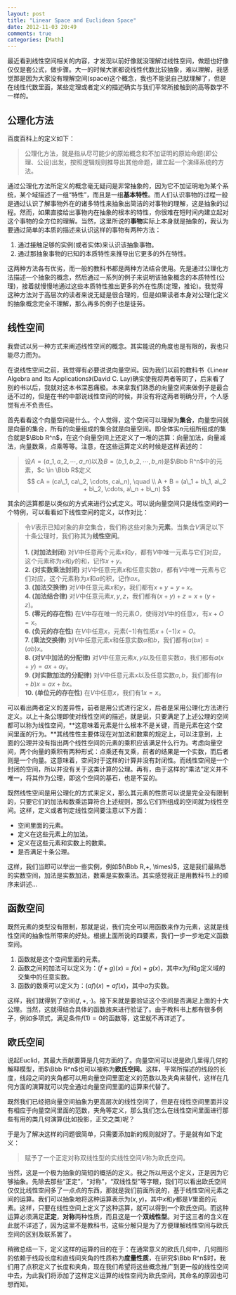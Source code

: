 ```yaml
---
layout: post
title: "Linear Space and Euclidean Space"
date: 2012-11-03 20:49
comments: true
categories: [Math]
---
```


最近看到线性空间相关的内容，才发现以前好像就没理解过线性空间，做题也好像仅仅是套公式，做步骤。大一的时候大家都说线性代数比较抽象，难以理解，我感觉那是因为大家没有理解空间(space)这个概念，我也不能说自己就理解了，但是在线性代数里面，某些定理或者定义的描述确实与我们平常所接触到的高等数学不一样的。

## 公理化方法

百度百科上的定义如下：

> 公理化方法，就是指从尽可能少的原始概念和不加证明的原始命题(即公理、公设)出发，按照逻辑规则推导出其他命题，建立起一个演绎系统的方法。

通过公理化方法所定义的概念毫无疑问是非常抽象的，因为它不加证明地为某个系统，某个域描述了一组“特性”，而且是一组**基本特性**。而人们认识事物的过程一般是通过认识了解事物外在的诸多特性来抽象出简洁的对事物的理解，这是抽象的过程。然而，如果直接给出事物内在抽象的根本的特性，你很难在短时间内建立起对这个事物的全方位的理解。当然，这里所说的**事物**实际上本身就是抽象的，我认为要通过简单的本质的描述来认识这样的事物有两种方法：

1. 通过接触足够的实例(或者实体)来认识该抽象事物。
2. 通过那抽象事物的已知的本质特性来推导出它更多的外在特性。

这两种方法各有优劣，而一般的教科书都是两种方法结合使用。先是通过公理化方法描述一个抽象的概念，然后通过一系列的例子来说明该抽象概念的本质特性(公理)，接着就慢慢地通过这些本质特性推出更多的外在性质(定理，推论)。我觉得这种方法对于高层次的读者来说无疑是很合理的，但是如果读者本身对公理化定义的抽象概念完全不理解，那么再多的例子也是徒劳。

## 线性空间

我尝试以另一种方式来阐述线性空间的概念。其实能说的角度也是有限的，我也只能尽力而为。

在说线性空间之前，我觉得有必要说说向量空间。因为我们以前的教科书《Linear Algebra and Its Applications》(David C. Lay)确实使我将两者等同了，后来看了别的书以后，我就对这本书深恶痛极。本来拿我们熟悉的向量空间来做例子是最合适不过的，但是在书的中部说线性空间的时候，并没有将这两者明确分开，个人感觉有点不负责任。

首先看看这个向量空间是什么。个人觉得，这个空间可以理解为**集合**，向量空间就是向量的集合，所有的向量组成的集合就是向量空间。即全体实$n$元组所组成的集合就是$\Bbb R^n$，在这个向量空间上还定义了一堆的运算：向量加法，向量减法，向量数乘，点乘等等。注意，在这些运算定义的时候是这样表述的：

> 设$A = (a\_1, a\_2, \cdots, a\_n)$以及$B = (b\_1, b\_2, \cdots, b\_n)$是$\Bbb R^n$中的元素，$c \in \Bbb R$定义 
$$ 
cA = (ca\_1, ca\_2, \cdots, ca\_n), \quad \\
A + B = (a\_1 + b\_1, a\_2 + b\_2, \cdots, a\_n + b\_n)
$$

其余的运算都是以类似的方式来进行公式定义。可以说向量空间只是线性空间的一个特例，可以看看如下线性空间的定义，以作对比：

> 令$V$表示已知对象的非空集合，我们称这些对象为**元素**。当集合$V$满足以下十条公理时，我们称其为**线性空间**。<br />
<br /> **1. (对加法封闭)** 对$V$中任意两个元素$x$和$y$，都有$V$中唯一元素与它们对应，这个元素称为$x$和$y$的和，记作$x+y$。
<br /> **2. (对实数乘法封闭)** 对$V$中任意元素$x$和任意实数$a$，都有$V$中唯一元素与它们对应，这个元素称为$x$和$a$的积，记作$ax$。
<br /> **3. (加法交换律)** 对$V$中任意元素$x$和$y$，我们都有$x+y=y+x$。
<br /> **4. (加法结合律)** 对$V$中任意元素$x,y,z$，我们都有$(x+y)+z=x+(y+z)$。
<br /> **5. (零元的存在性)** 在$V$中存在唯一的元素$O$，使得对$V$中的任意$x$，有$x+O=x$。
<br /> **6. (负元的存在性)** 在$V$中任意$x$，元素$(-1)$有性质$x+(-1)x=O$。
<br /> **7. (乘法交换律)** 对$V$中任意元素$x$和任意实数$a$和$b$，我们都有$a(bx)=(ab)x$。
<br /> **8. (对$V$中加法的分配律)** 对$V$中任意元素$x,y$以及任意实数$a$，我们都有$a(x+y)=ax+ay$。
<br /> **9. (对实数加法的分配律)** 对$V$中任意元素$x$以及任意实数$a,b$，我们都有$(a+b)x=ax+bx$。
<br /> **10. (单位元的存在性)** 在$V$中任意$x$，我们有$1x=x$。

可以看出两者定义的差异性，前者是用公式进行定义，后者是采用公理化方法进行定义。以上十条公理即使对线性空间的描述，就是说，只要满足了上述公理的空间都可以称为线性空间，**这意味着元素是什么根本不是关键，而是元素在这个空间里面的行为。**其线性性主要体现在对加法和数乘的规定上，可以注意到，上面的公理并没有指出两个线性空间的元素的乘积应该满足什么行为。考虑向量空间，两个向量的乘积有两种形式：点乘还有叉乘，前者的结果是一个实数，而后者则是一个向量。这意味着，空间对于这样的计算并没有封闭性。而线性空间是一个封闭的空间，所以并没有关于这类计算的公理。再有，由于这样的“乘法”定义并不唯一，将其作为公理，即这个空间的基石，也是不妥的。

既然线性空间是用公理化的方式来定义，那么其元素的性质可以说是完全没有限制的，只要它们的加法和数乘运算符合上述规则，那么它们所组成的空间就为线性空间。这样，定义或者判定线性空间要注意以下方面：

+ 空间里面的元素。
+ 定义在这些元素上的加法。
+ 定义在这些元素和实数上的数乘。
+ 是否满足十条公理。

这样，我们当即可以举出一些实例，例如$(\Bbb R,+, \times)$，这是我们最熟悉的实数空间，加法是实数加法，数乘是实数乘法。其实感觉我正是用教科书上的顺序来讲述...

## 函数空间

既然元素的类型没有限制，那就是说，我们完全可以用函数来作为元素，这就是线性空间的抽象性所带来的好处。根据上面所说的四要素，我们一步一步地定义函数空间。

1. 函数就是这个空间里面的元素。
2. 函数之间的加法可以定义为：$(f+g)(x) = f(x) + g(x)$，其中$x$为$f$和$g$定义域的交集中的任意实数。
3. 函数的数乘可以定义为：$(af)(x) = af(x)$，其中$a$为实数。

这样，我们就得到了空间$(f, +, \cdot)$。接下来就是要验证这个空间是否满足上面的十大公理。当然，这就得结合具体的函数族来进行验证了。由于教科书上都有很多例子，例如多项式，满足条件$f(1)=0$的函数等，这里就不再详述了。

## 欧氏空间

说起Euclid，其最大贡献要算是几何方面的了。向量空间可以说是欧几里得几何的解释模型，而$\Bbb R^n$也可以被称为**欧氏空间**。这样，平常所描述的线段的长度，线段之间的夹角都可以用向量空间里面定义的范数以及夹角来替代，这样在几何方面的演算就可以完全通过向量空间里面的运算来代替了。

既然我们已经把向量空间抽象为更高层次的线性空间了，但是在线性空间里面并没有相应于向量空间里面的范数，夹角等定义，那么我们怎么在线性空间里面进行那些有用的类几何演算(比如投影，正交之类)呢？

于是为了解决这样的问题很简单，只需要添加新的规则就好了。于是就有如下定义：

> 赋予了一个正定对称双线性型的实线性空间$V$称为欧氏空间。

当然，这是一个极为抽象的简短的概括的定义。我之所以用这个定义，正是因为它够抽象。先除去那些“正定”，“对称”，“双线性型”等字眼，我们可以看出欧氏空间仅仅比线性空间多了一点点的东西，那就是我们前面所说的，基于线性空间元素之间的运算。我们可以抽象地将这种运算表示为$(x, y)$，其中$x$和$y$都是$V$里面的元素。这样，只要在线性空间上定义了这种运算，就可以得到一个欧氏空间。而这种运算必须满足**正定**，**对称**两种性质，而且这是一个**双线性型**。对于这三者的含义在此就不详述了，因为这里不是教科书，这些分解只是为了方便理解线性空间与欧氏空间的区别及联系罢了。

稍微总结一下，定义这样的运算的目的在于：在通常意义的欧氏几何中，几何图形的依赖于线段长度和直线间夹角的性质称为**度量性质**，在研究$\Bbb R^n$时，我们用了点积定义了长度和夹角，现在我们希望将这些概念推广到更一般的线性空间中去，为此我们将添加了这样定义运算的线性空间为欧氏空间，其命名的原因也可想而知。
